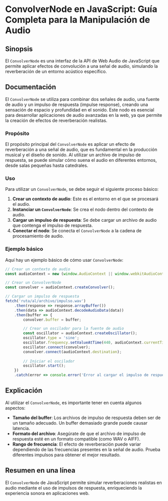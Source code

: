 <!--
Meta Description: # ConvolverNode en JavaScript: Guía Completa para la Manipulación de Audio ## Sinopsis El `ConvolverNode` es una interfaz de la API de Web Audio de Ja...
Meta Keywords: audio, convolvernode, impulso, respuesta, audiocontext
-->

# ConvolverNode en JavaScript: Guía Completa para la Manipulación de Audio

## Sinopsis
El `ConvolverNode` es una interfaz de la API de Web Audio de JavaScript que permite aplicar efectos de convolución a una señal de audio, simulando la reverberación de un entorno acústico específico.

## Documentación
El `ConvolverNode` se utiliza para combinar dos señales de audio, una fuente de audio y un impulso de respuesta (impulse response), creando una sensación de espacio y profundidad en el sonido. Este nodo es esencial para desarrollar aplicaciones de audio avanzadas en la web, ya que permite la creación de efectos de reverberación realistas.

### Propósito
El propósito principal del `ConvolverNode` es aplicar un efecto de reverberación a una señal de audio, que es fundamental en la producción musical y el diseño de sonido. Al utilizar un archivo de impulso de respuesta, se puede simular cómo suena el audio en diferentes entornos, desde salas pequeñas hasta catedrales.

### Uso
Para utilizar un `ConvolverNode`, se debe seguir el siguiente proceso básico:

1. **Crear un contexto de audio**: Este es el entorno en el que se procesará el audio.
2. **Instanciar un `ConvolverNode`**: Se crea el nodo dentro del contexto de audio.
3. **Cargar un impulso de respuesta**: Se debe cargar un archivo de audio que contenga el impulso de respuesta.
4. **Conectar el nodo**: Se conecta el `ConvolverNode` a la cadena de procesamiento de audio.

### Ejemplo básico
Aquí hay un ejemplo básico de cómo usar `ConvolverNode`:

```javascript
// Crear un contexto de audio
const audioContext = new (window.AudioContext || window.webkitAudioContext)();

// Crear un ConvolverNode
const convolver = audioContext.createConvolver();

// Cargar un impulso de respuesta
fetch('ruta/al/archivo/impulso.wav')
    .then(response => response.arrayBuffer())
    .then(data => audioContext.decodeAudioData(data))
    .then(buffer => {
        convolver.buffer = buffer;

        // Crear un oscilador para la fuente de audio
        const oscillator = audioContext.createOscillator();
        oscillator.type = 'sine';
        oscillator.frequency.setValueAtTime(440, audioContext.currentTime); // 440 Hz
        oscillator.connect(convolver);
        convolver.connect(audioContext.destination);
        
        // Iniciar el oscilador
        oscillator.start();
    })
    .catch(error => console.error('Error al cargar el impulso de respuesta:', error));
```

## Explicación
Al utilizar el `ConvolverNode`, es importante tener en cuenta algunos aspectos:

- **Tamaño del buffer**: Los archivos de impulso de respuesta deben ser de un tamaño adecuado. Un buffer demasiado grande puede causar latencia.
- **Formato del archivo**: Asegúrate de que el archivo de impulso de respuesta esté en un formato compatible (como WAV o AIFF).
- **Rango de frecuencia**: El efecto de reverberación puede variar dependiendo de las frecuencias presentes en la señal de audio. Prueba diferentes impulsos para obtener el mejor resultado.

## Resumen en una línea
El `ConvolverNode` de JavaScript permite simular reverberaciones realistas en audio mediante el uso de impulsos de respuesta, enriqueciendo la experiencia sonora en aplicaciones web.